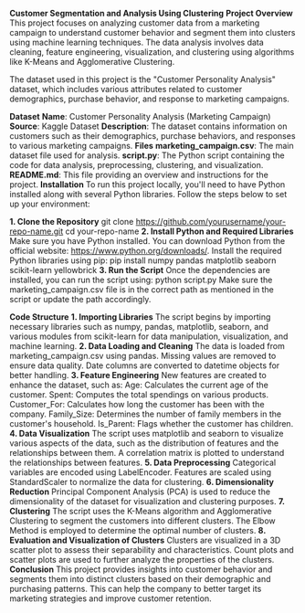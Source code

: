 **Customer Segmentation and Analysis Using Clustering**
**Project Overview**
This project focuses on analyzing customer data from a marketing campaign to understand customer behavior and segment them into clusters using machine learning techniques. The data analysis involves data cleaning, feature engineering, visualization, and clustering using algorithms like K-Means and Agglomerative Clustering.

The dataset used in this project is the "Customer Personality Analysis" dataset, which includes various attributes related to customer demographics, purchase behavior, and response to marketing campaigns.

**Dataset**
**Name**: Customer Personality Analysis (Marketing Campaign)
**Source**: Kaggle Dataset
**Description**: The dataset contains information on customers such as their demographics, purchase behaviors, and responses to various marketing campaigns.
**Files**
**marketing_campaign.csv**: The main dataset file used for analysis.
**script.py**: The Python script containing the code for data analysis, preprocessing, clustering, and visualization.
**README.md**: This file providing an overview and instructions for the project.
**Installation**
To run this project locally, you'll need to have Python installed along with several Python libraries. Follow the steps below to set up your environment:

**1. Clone the Repository**
git clone https://github.com/yourusername/your-repo-name.git
cd your-repo-name
**2. Install Python and Required Libraries**
Make sure you have Python installed. You can download Python from the official website: https://www.python.org/downloads/.
Install the required Python libraries using pip:
pip install numpy pandas matplotlib seaborn scikit-learn yellowbrick
**3. Run the Script**
Once the dependencies are installed, you can run the script using:
python script.py
Make sure the marketing_campaign.csv file is in the correct path as mentioned in the script or update the path accordingly.

**Code Structure**
**1. Importing Libraries**
The script begins by importing necessary libraries such as numpy, pandas, matplotlib, seaborn, and various modules from scikit-learn for data manipulation, visualization, and machine learning.
**2. Data Loading and Cleaning**
The data is loaded from marketing_campaign.csv using pandas.
Missing values are removed to ensure data quality.
Date columns are converted to datetime objects for better handling.
**3. Feature Engineering**
New features are created to enhance the dataset, such as:
Age: Calculates the current age of the customer.
Spent: Computes the total spendings on various products.
Customer_For: Calculates how long the customer has been with the company.
Family_Size: Determines the number of family members in the customer's household.
Is_Parent: Flags whether the customer has children.
**4. Data Visualization**
The script uses matplotlib and seaborn to visualize various aspects of the data, such as the distribution of features and the relationships between them.
A correlation matrix is plotted to understand the relationships between features.
**5. Data Preprocessing**
Categorical variables are encoded using LabelEncoder.
Features are scaled using StandardScaler to normalize the data for clustering.
**6. Dimensionality Reduction**
Principal Component Analysis (PCA) is used to reduce the dimensionality of the dataset for visualization and clustering purposes.
**7. Clustering**
The script uses the K-Means algorithm and Agglomerative Clustering to segment the customers into different clusters.
The Elbow Method is employed to determine the optimal number of clusters.
**8. Evaluation and Visualization of Clusters**
Clusters are visualized in a 3D scatter plot to assess their separability and characteristics.
Count plots and scatter plots are used to further analyze the properties of the clusters.
**Conclusion**
This project provides insights into customer behavior and segments them into distinct clusters based on their demographic and purchasing patterns. This can help the company to better target its marketing strategies and improve customer retention.
